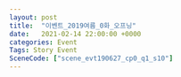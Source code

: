 ```yaml
---
layout: post
title:  "이벤트_2019여름_0화_오프닝"
date:   2021-02-14 22:00:00 +0000
categories: Event
Tags: Story Event
SceneCode: ["scene_evt190627_cp0_q1_s10"]
---
```

